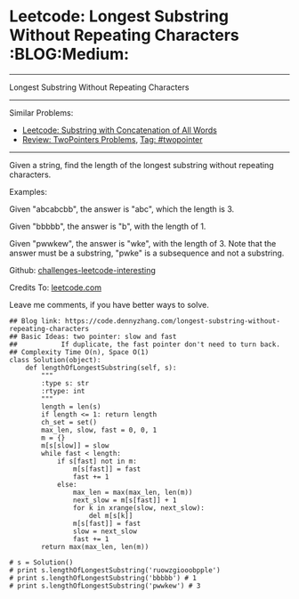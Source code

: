 # Leetcode: Longest Substring Without Repeating Characters     :BLOG:Medium:


---

Longest Substring Without Repeating Characters  

---

Similar Problems:  
-   [Leetcode: Substring with Concatenation of All Words](https://code.dennyzhang.com/substring-with-concatenation-of-all-words)
-   [Review: TwoPointers Problems](https://code.dennyzhang.com/review-twopointer), [Tag: #twopointer](https://code.dennyzhang.com/tag/twopointer)

---

Given a string, find the length of the longest substring without repeating characters.  

Examples:  

Given "abcabcbb", the answer is "abc", which the length is 3.  

Given "bbbbb", the answer is "b", with the length of 1.  

Given "pwwkew", the answer is "wke", with the length of 3. Note that the answer must be a substring, "pwke" is a subsequence and not a substring.  

Github: [challenges-leetcode-interesting](https://github.com/DennyZhang/challenges-leetcode-interesting/tree/master/longest-substring-without-repeating-characters)  

Credits To: [leetcode.com](https://leetcode.com/problems/longest-substring-without-repeating-characters/description/)  

Leave me comments, if you have better ways to solve.  

    ## Blog link: https://code.dennyzhang.com/longest-substring-without-repeating-characters
    ## Basic Ideas: two pointer: slow and fast
    ##           If duplicate, the fast pointer don't need to turn back.
    ## Complexity Time O(n), Space O(1)
    class Solution(object):
        def lengthOfLongestSubstring(self, s):
            """
            :type s: str
            :rtype: int
            """
            length = len(s)
            if length <= 1: return length
            ch_set = set()
            max_len, slow, fast = 0, 0, 1
            m = {}
            m[s[slow]] = slow
            while fast < length:
                if s[fast] not in m:
                    m[s[fast]] = fast
                    fast += 1
                else:
                    max_len = max(max_len, len(m))
                    next_slow = m[s[fast]] + 1 
                    for k in xrange(slow, next_slow):
                        del m[s[k]]
                    m[s[fast]] = fast
                    slow = next_slow
                    fast += 1
            return max(max_len, len(m))
    
    # s = Solution()         
    # print s.lengthOfLongestSubstring('ruowzgiooobpple')
    # print s.lengthOfLongestSubstring('bbbbb') # 1
    # print s.lengthOfLongestSubstring('pwwkew') # 3